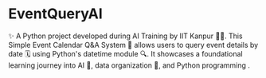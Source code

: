 # EventQueryAI
✨ A Python project developed during AI Training by IIT Kanpur 🧑‍💻. This Simple Event Calendar Q&amp;A System 📆 allows users to query event details by date 🗓️ using Python's datetime module 🔍. It showcases a foundational learning journey into AI 🤖, data organization 📂, and Python programming .
